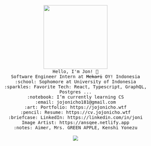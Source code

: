 <p align="center">
  <img src="https://i.imgur.com/IyjFcq1.png" width="200px">
  <br>
  <samp>
    Hello, I'm Jon! 👋<br>
    Software Engineer Intern at <strike>Mekari</strike> OY! Indonesia<br>
    :school: Sophomore at University of Indonesia<br>
    :sparkles: Favorite Tech: React, Typescript, GraphQL, Postgres ... <br>
    :notebook: I’m currently learning CS <br>
    :email:	jojonicho181@gmail.com <br>
    :art: Portfolio: https://jojonicho.wtf <br>
    :pencil: Resume: https://cv.jojonicho.wtf <br>
    :briefcase: LinkedIn: https://linkedin.com/in/joni <br>
    Image Artist: https://ansqee.netlify.app <br>
    :notes: Aimer, Mrs. GREEN APPLE, Kenshi Yonezu <br>
  </samp>
  <br>
  <img src="https://github-readme-stats.vercel.app/api?username=jojonicho">
</p>
